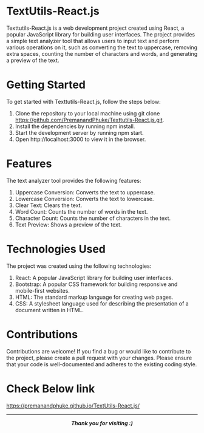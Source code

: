 # TextUtils-React.js
Texttutils-React.js is a web development project created using React, a popular JavaScript library for building user interfaces. The project provides a simple text analyzer tool that allows users to input text and perform various operations on it, such as converting the text to uppercase, removing extra spaces, counting the number of characters and words, and generating a preview of the text.

# Getting Started
To get started with Texttutils-React.js, follow the steps below:

1. Clone the repository to your local machine using git clone https://github.com/PremanandPhuke/Texttutils-React.js.git.
2. Install the dependencies by running npm install.
3. Start the development server by running npm start.
4. Open http://localhost:3000 to view it in the browser.

# Features
The text analyzer tool provides the following features:

1. Uppercase Conversion: Converts the text to uppercase.
2. Lowercase Conversion: Converts the text to lowercase.
3. Clear Text: Clears the text.
4. Word Count: Counts the number of words in the text.
5. Character Count: Counts the number of characters in the text.
6. Text Preview: Shows a preview of the text.

# Technologies Used

The project was created using the following technologies:

1. React: A popular JavaScript library for building user interfaces.
2. Bootstrap: A popular CSS framework for building responsive and mobile-first websites.
3. HTML: The standard markup language for creating web pages.
4. CSS: A stylesheet language used for describing the presentation of a document written in HTML.

# Contributions

Contributions are welcome! If you find a bug or would like to contribute to the project, please create a pull request with your changes. Please ensure that your code is well-documented and adheres to the existing coding style.

# Check Below link
https://premanandphuke.github.io/TextUtils-React.js/

---

<p align=center>
<em><b>Thank you for visiting  :)</em>
</p>
